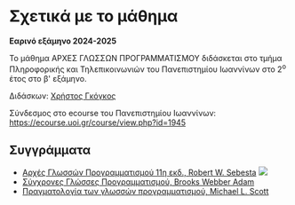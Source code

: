 # Σχετικά με το μάθημα

**Εαρινό εξάμηνο 2024-2025**

Το μάθημα ΑΡΧΕΣ ΓΛΩΣΣΩΝ ΠΡΟΓΡΑΜΜΑΤΙΣΜΟΥ διδάσκεται στο τμήμα Πληροφορικής και Τηλεπικοινωνιών του Πανεπιστημίου Ιωαννίνων στο 2<sup>o</sup> έτος στο β' εξάμηνο.

Διδάσκων: [Χρήστος Γκόγκος](https://www.linkedin.com/in/christos-gogos-07a75bb/)

Σύνδεσμος στο ecourse του  Πανεπιστημίου Ιωαννίνων: <https://ecourse.uoi.gr/course/view.php?id=1945>

<!-- !!! note annotate "Συντελεστές βαθμολόγησης"
    **Εργαστηριακές ασκήσεις**: με συμμετοχή 30% στον τελικό βαθμό.
    
    **Πρόοδος**: προαιρετική με συμμετοχή 20% στον τελικό βαθμό (η πρόοδος θα πραγματοποιηθεί στις 23/4/2024 11:00-13:00).
    
    **Τελική εξέταση**: με συμμετοχή 50% στον τελικό βαθμό για όσους θα έχουν συμμετάσχει στην πρόοδο και με συμμετοχή 70% για τους υπόλοιπους. -->

## Συγγράμματα

* [Αρχές Γλωσσών Προγραμματισμού 11η εκδ., Robert W. Sebesta](https://www.mgiurdas.gr/biblia/arhes-glosson-programmatismoy-11i-ekdosi)
![](https://www.mgiurdas.gr/sites/default/files/styles/product_display/public/books/31-6988-bookcover.jpg?itok=M2GiPxQ_)
* [Σύγχρονες Γλώσσες Προγραμματισμού, Brooks Webber Adam](https://www.cup.gr/book/sigchrones-glosses-programmatismou/)
* [Πραγματολογία των γλωσσών προγραμματισμού, Michael L. Scott](http://www.klidarithmos.gr/pragmatologia-twn-glwsswn-programmatismoy)